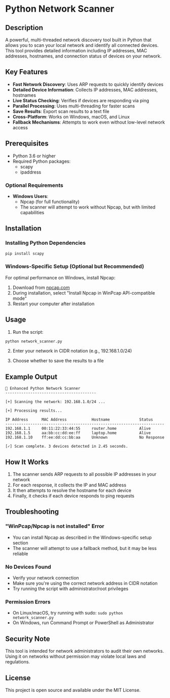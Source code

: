 # Python Network Scanner

## Description
A powerful, multi-threaded network discovery tool built in Python that allows you to scan your local network and identify all connected devices. This tool provides detailed information including IP addresses, MAC addresses, hostnames, and connection status of devices on your network.

## Key Features
- **Fast Network Discovery**: Uses ARP requests to quickly identify devices
- **Detailed Device Information**: Collects IP addresses, MAC addresses, hostnames
- **Live Status Checking**: Verifies if devices are responding via ping
- **Parallel Processing**: Uses multi-threading for faster scans
- **Save Results**: Export scan results to a text file
- **Cross-Platform**: Works on Windows, macOS, and Linux
- **Fallback Mechanisms**: Attempts to work even without low-level network access 

## Prerequisites
- Python 3.6 or higher
- Required Python packages:
  - scapy
  - ipaddress

### Optional Requirements
- **Windows Users**: 
  - Npcap (for full functionality)
  - The scanner will attempt to work without Npcap, but with limited capabilities

## Installation

### Installing Python Dependencies
```bash
pip install scapy
```

### Windows-Specific Setup (Optional but Recommended)
For optimal performance on Windows, install Npcap:
1. Download from [npcap.com](https://npcap.com/#download)
2. During installation, select "Install Npcap in WinPcap API-compatible mode"
3. Restart your computer after installation

## Usage

1. Run the script:
```bash
python network_scanner.py
```

2. Enter your network in CIDR notation (e.g., 192.168.1.0/24)

3. Choose whether to save the results to a file

## Example Output
```
🔐 Enhanced Python Network Scanner
----------------------------------------

[+] Scanning the network: 192.168.1.0/24 ...

[+] Processing results...

IP Address      MAC Address           Hostname             Status     
----------------------------------------------------------------------
192.168.1.1     00:11:22:33:44:55     router.home          Alive      
192.168.1.5     aa:bb:cc:dd:ee:ff     laptop.home          Alive      
192.168.1.10    ff:ee:dd:cc:bb:aa     Unknown              No Response

[✓] Scan complete. 3 devices detected in 2.45 seconds.
```

## How It Works
1. The scanner sends ARP requests to all possible IP addresses in your network
2. For each response, it collects the IP and MAC address
3. It then attempts to resolve the hostname for each device
4. Finally, it checks if each device responds to ping requests

## Troubleshooting

### "WinPcap/Npcap is not installed" Error
- You can install Npcap as described in the Windows-specific setup section
- The scanner will attempt to use a fallback method, but it may be less reliable

### No Devices Found
- Verify your network connection
- Make sure you're using the correct network address in CIDR notation
- Try running the script with administrator/root privileges

### Permission Errors
- On Linux/macOS, try running with sudo: `sudo python network_scanner.py`
- On Windows, run Command Prompt or PowerShell as Administrator

## Security Note
This tool is intended for network administrators to audit their own networks. Using it on networks without permission may violate local laws and regulations.

## License
This project is open source and available under the MIT License.






